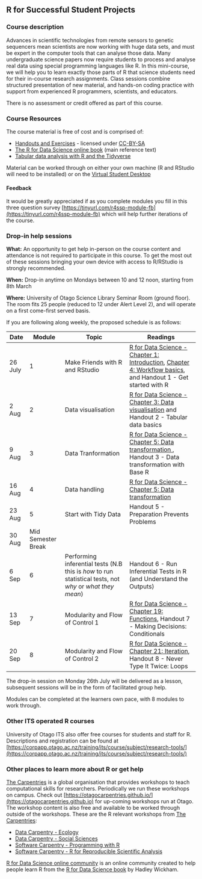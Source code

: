 ## R for Successful Student Projects



### Course description

Advances in scientific technologies from remote sensors to genetic sequencers mean scientists are now working with huge data sets, and must be expert in the computer tools that can analyse those data. Many undergraduate science papers now require students to process and analyse real data using special programming languages like R. In this mini-course, we will help you to learn exactly those parts of R that science students need for their in-course research assignments. Class sessions combine structured presentation of new material, and hands-on coding practice with support from experienced R programmers, scientists, and educators.

There is no assessment or credit offered as part of this course.

### Course Resources

The course material is free of cost and is comprised of:
- [Handouts and Exercises](https://drive.google.com/drive/folders/1ttf1s8-vkJNOlHdphfi2zFyMq6gGEvCy?usp=sharing) - licensed under [CC-BY-SA](https://creativecommons.org/licenses/by-sa/4.0/)
- [The R for Data Science online book](https://r4ds.had.co.nz) (main reference text)
- [Tabular data analysis with R and the Tidyverse](https://static-bcrf.biochem.wisc.edu/courses/Tabular-data-analysis-with-R-and-Tidyverse/book/)

Material can be worked through on either your own machine (R and RStudio will need to be installed) or on the [Virtual Student Desktop](https://blogs.otago.ac.nz/studentit/student-desktop/)

#### Feedback

It would be greatly appreciated if as you complete modules you fill in this three question survey [https://tinyurl.com/r4ssp-module-fb](https://tinyurl.com/r4ssp-module-fb) which will help further iterations of the course.

### Drop-in help sessions

**What:** An opportunity to get help in-person on the course content and attendance is not required to participate in this course. To get the most out of these sessions bringing your own device with access to R/RStudio is strongly recommended.

**When:** Drop-in anytime on Mondays between 10 and 12 noon, starting from 8th March

**Where:** University of Otago Science Library Seminar Room (ground floor). The room fits 25 people (reduced to 12 under Alert Level 2), and will operate on a first come-first served basis.


If you are following along weekly, the proposed schedule is as follows:

Date | Module | Topic | Readings
---|---|---|---
26 July | 1 |Make Friends with R and RStudio | [R for Data Science - Chapter 1: Introduction](https://r4ds.had.co.nz/introduction.html), [Chapter 4: Workflow basics](https://r4ds.had.co.nz/workflow-basics.html), and Handout 1 - Get started with R
2 Aug | 2 | Data visualisation | [R for Data Science - Chapter 3: Data visualisation](https://r4ds.had.co.nz/data-visualisation.html) and Handout 2 - Tabular data basics
9 Aug | 3 | Data Tranformation | [R for Data Science - Chapter 5: Data transformation ](https://r4ds.had.co.nz/transform.html), Handout 3 - Data transformation with Base R
16 Aug | 4 | Data handling | [R for Data Science - Chapter 5: Data transformation ](https://r4ds.had.co.nz/transform.html)
23 Aug | 5| Start with Tidy Data | Handout 5 - Preparation Prevents Problems
30 Aug | Mid Semester Break |
6 Sep | 6 | Performing inferential tests (N.B this is _how_ to run statistical tests, not _why_ or _what they mean_)  | Handout 6 - Run Inferential Tests in R (and Understand the Outputs)
13 Sep | 7 | Modularity and Flow of Control 1 | [R for Data Science - Chapter 19: Functions](https://r4ds.had.co.nz/functions.html), Handout 7 - Making Decisions: Conditionals
20 Sep | 8 | Modularity and Flow of Control 2 | [R for Data Science - Chapter 21: Iteration](https://r4ds.had.co.nz/iteration.html), Handout 8 - Never Type It Twice: Loops

The drop-in session on Monday 26th July will be delivered as a lesson, subsequent sessions will be in the form of facilitated group help.

Modules can be completed at the learners own pace, with 8 modules to work through.

### Other ITS operated R courses

University of Otago ITS also offer free courses for students and staff for R. Descriptions and registration can be found at [https://corpapp.otago.ac.nz/training/its/course/subject/research-tools/](https://corpapp.otago.ac.nz/training/its/course/subject/research-tools/)

### Other places to learn more about R or get help

[The Carpentries](https://carpentries.org) is a global organisation that provides workshops to teach computational skills for researchers. Periodically we run these workshops on campus. Check out [https://otagocarpentries.github.io/](https://otagocarpentries.github.io) for up-coming workshops run at Otago. The workshop content is also free and available to be worked through outside of the workshops. These are the R relevant workshops from [The Carpentries](https://carpentries.org):
* [Data Carpentry - Ecology](https://datacarpentry.org/R-ecology-lesson/)
* [Data Carpentry - Social Sciences](https://datacarpentry.org/r-socialsci/) 
* [Software Carpentry - Programming with R](http://swcarpentry.github.io/r-novice-inflammation)
* [Software Carpentry - R for Reproducible Scientific Analysis](http://swcarpentry.github.io/r-novice-gapminder)

[R for Data Science online community](https://www.rfordatasci.com) is an online community created to help people learn R from the [R for Data Science book](https://r4ds.had.co.nz) by Hadley Wickham.
